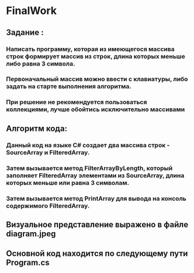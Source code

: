 # FinalWork 
## Задание : 
### Написать программу, которая из имеющегося массива строк формирует массив из строк, длина которых меньше либо равна 3 символа. 
### Первоначальный массив можно ввести с клавиатуры, либо задать на старте выполнения алгоритма. 
### При решение не рекомендуется пользоваться коллекциями, лучше обойтись исключительно массивами 
## Алгоритм кода: 
### Данный код на языке C# создает два массива строк - SourceArray и FilteredArray. 
### Затем вызывается метод FilterArrayByLength, который заполняет FilteredArray элементами из SourceArray, длина которых меньше или равна 3 символам. 
### Затем вызывается метод PrintArray для вывода на консоль содержимого FilteredArray.

## Визуальное представление выражено в файле  diagram.jpeg
## Основной код находится по следующему пути Program.cs
